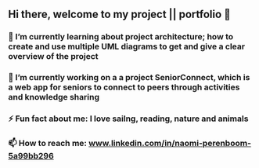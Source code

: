 ## Hi there, welcome to my project || portfolio 👋


### 🌱 I’m currently learning about project architecture; how to create and use multiple UML diagrams to get and give a clear overview of the project   
### 🔭 I’m currently working on a a project SeniorConnect, which is a web app for seniors to connect to peers through activities and knowledge sharing 

### ⚡ Fun fact about me: I love sailng, reading, nature and animals

### 📫 How to reach me: www.linkedin.com/in/naomi-perenboom-5a99bb296


<!--
**yoomster/yoomster** is a ✨ _special_ ✨ repository because its `README.md` (this file) appears on your GitHub profile.

Here are some ideas to get you started:

- 🔭 I’m currently working on ...
- 🌱 I’m currently learning ...
- 👯 I’m looking to collaborate on ...
- 🤔 I’m looking for help with ...
- 💬 Ask me about ...
- 📫 How to reach me: ...
- 😄 Pronouns: ...
- ⚡ Fun fact: ...
-->
